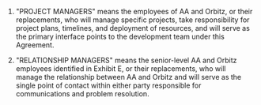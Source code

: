 1. "PROJECT MANAGERS" means the employees of AA and Orbitz, or
their replacements, who will manage specific projects, take responsibility for
project plans, timelines, and deployment of resources, and will serve as the
primary interface points to the development team under this Agreement.

2. "RELATIONSHIP MANAGERS" means the senior-level AA and Orbitz
employees identified in Exhibit E, or their replacements, who will manage the
relationship between AA and Orbitz and will serve as the single point of contact
within either party responsible for communications and problem resolution.